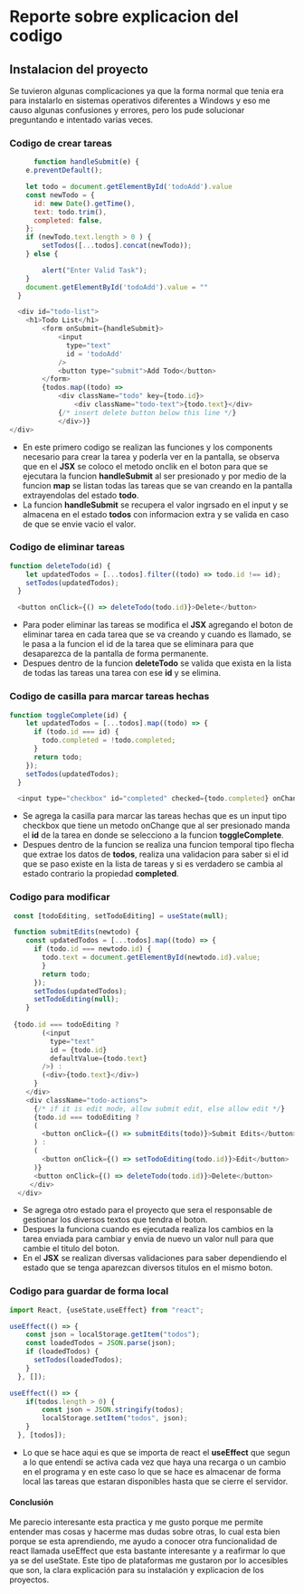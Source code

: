 # Reporte sobre explicacion del codigo

## Instalacion del proyecto

Se tuvieron algunas complicaciones ya que la forma normal que tenia era para instalarlo en sistemas operativos diferentes a Windows y eso me causo algunas confusiones y errores, pero los pude solucionar preguntando e intentado varias veces.

### Codigo de crear tareas

```javascript
      function handleSubmit(e) {
    e.preventDefault();

    let todo = document.getElementById('todoAdd').value
    const newTodo = {
      id: new Date().getTime(),
      text: todo.trim(),
      completed: false,
    };
    if (newTodo.text.length > 0 ) {
        setTodos([...todos].concat(newTodo));
    } else {

        alert("Enter Valid Task");
    }
    document.getElementById('todoAdd').value = ""
  }

  <div id="todo-list">
    <h1>Todo List</h1>
        <form onSubmit={handleSubmit}>
            <input
              type="text"
              id = 'todoAdd'
            />
            <button type="submit">Add Todo</button>
        </form>
        {todos.map((todo) =>
            <div className="todo" key={todo.id}>
                <div className="todo-text">{todo.text}</div>
            {/* insert delete button below this line */}
            </div>)}
</div>
```

- En este primero codigo se realizan las funciones y los components necesario para crear la tarea y poderla ver en la pantalla, se observa que en el **JSX** se coloco el metodo onclik en el boton para que se ejecutara la funcion **handleSubmit** al ser presionado y por medio de la funcion **map** se listan todas las tareas que se van creando en la pantalla extrayendolas del estado **todo**.
- La funcion **handleSubmit** se recupera el valor ingrsado en el input y se almacena en el estado **todos** con informacion extra y se valida en caso de que se envie vacio el valor.

### Codigo de eliminar tareas

```javascript
function deleteTodo(id) {
    let updatedTodos = [...todos].filter((todo) => todo.id !== id);
    setTodos(updatedTodos);
  }

  <button onClick={() => deleteTodo(todo.id)}>Delete</button>
```

- Para poder eliminar las tareas se modifica el **JSX** agregando el boton de eliminar tarea en cada tarea que se va creando y cuando es llamado, se le pasa a la funcion el id de la tarea que se eliminara para que desaparezca de la pantalla de forma permanente.
- Despues dentro de la funcion **deleteTodo** se valida que exista en la lista de todas las tareas una tarea con ese **id** y se elimina.

### Codigo de casilla para marcar tareas hechas

```javascript
function toggleComplete(id) {
    let updatedTodos = [...todos].map((todo) => {
      if (todo.id === id) {
        todo.completed = !todo.completed;
      }
      return todo;
    });
    setTodos(updatedTodos);
  }

  <input type="checkbox" id="completed" checked={todo.completed} onChange={() => toggleComplete(todo.id)}/>
```

- Se agrega la casilla para marcar las tareas hechas que es un input tipo checkbox que tiene un metodo onChange que al ser presionado manda el **id** de la tarea en donde se selecciono a la funcion **toggleComplete**.
- Despues dentro de la funcion se realiza una funcion temporal tipo flecha que extrae los datos de **todos**, realiza una validacion para saber si el id que se paso existe en la lista de tareas y si es verdadero se cambia al estado contrario la propiedad **completed**.

### Codigo para modificar

```javascript
 const [todoEditing, setTodoEditing] = useState(null);

 function submitEdits(newtodo) {
    const updatedTodos = [...todos].map((todo) => {
      if (todo.id === newtodo.id) {
        todo.text = document.getElementById(newtodo.id).value;
        }
        return todo;
      });
      setTodos(updatedTodos);
      setTodoEditing(null);
    }
 
 {todo.id === todoEditing ?
        (<input
          type="text"
          id = {todo.id}
          defaultValue={todo.text}
        />) :
        (<div>{todo.text}</div>)
      }
    </div>
    <div className="todo-actions">
      {/* if it is edit mode, allow submit edit, else allow edit */}
      {todo.id === todoEditing ?
      (
        <button onClick={() => submitEdits(todo)}>Submit Edits</button>
      ) :
      (
        <button onClick={() => setTodoEditing(todo.id)}>Edit</button>
      )}
      <button onClick={() => deleteTodo(todo.id)}>Delete</button>
     </div>
  </div>
  ```
  
- Se agrega otro estado para el proyecto que sera el responsable de gestionar los diversos textos que tendra el boton.
- Despues la funciona cuando es ejecutada realiza los cambios en la tarea enviada para cambiar y envia de nuevo un valor null para que cambie el titulo del boton.
- En el **JSX** se realizan diversas validaciones para saber dependiendo el estado que se tenga aparezcan diversos titulos en el mismo boton.

### Codigo para guardar de forma local

```javascript
import React, {useState,useEffect} from "react";

useEffect(() => {
    const json = localStorage.getItem("todos");
    const loadedTodos = JSON.parse(json);
    if (loadedTodos) {
      setTodos(loadedTodos);
    }
  }, []);

useEffect(() => {
    if(todos.length > 0) {
        const json = JSON.stringify(todos);
        localStorage.setItem("todos", json);
    }
  }, [todos]);
```

- Lo que se hace aqui es que se importa de react el **useEffect** que segun a lo que entendí se activa cada vez que haya una recarga o un cambio en el programa y en este caso lo que se hace es almacenar de forma local las tareas que estaran disponibles hasta que se cierre el servidor.

#### Conclusión

Me parecio interesante esta practica y me gusto porque me permite entender mas cosas y hacerme mas dudas sobre otras, lo cual esta bien porque se esta aprendiendo, me ayudo a conocer otra funcionalidad de react llamada useEffect que esta bastante interesante y a reafirmar lo que ya se del useState. Este tipo de plataformas me gustaron por lo accesibles que son, la clara explicación para su instalación y explicacion de los proyectos.
